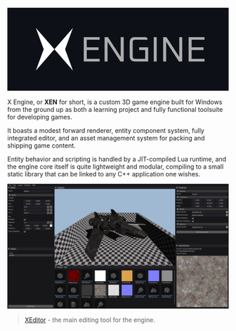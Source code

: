 ![](Docs/image/banner.png)

X Engine, or **XEN** for short, is a custom 3D game engine built for Windows from the ground up as both a learning project and fully functional toolsuite for developing games.

It boasts a modest forward renderer, entity component system, fully integrated editor, and an asset management system for packing and shipping game content.

Entity behavior and scripting is handled by a JIT-compiled Lua runtime, and the engine core itself is quite lightweight and modular, compiling to a small static library that can be linked to any C++ application one wishes.

![](Docs/image/EditorScreen03.png)
> [XEditor](Code/Tools/XEditor) - the main editing tool for the engine.